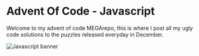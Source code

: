 # Advent Of Code - Javascript

Welcome to my advent of code MEGArepo, this is where I post all my ugly code solutions to the puzzles released everyday in December.

![Javascript banner](https://miro.medium.com/max/800/1*fvlXUruIzwO-tr06MKcATQ.png)
